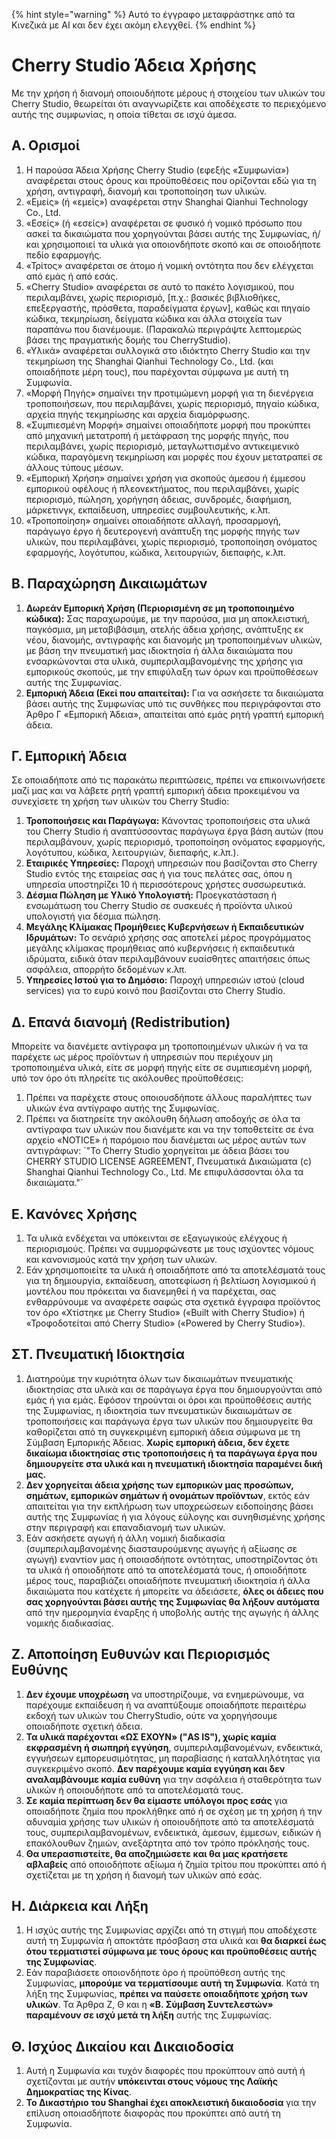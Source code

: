 
{% hint style="warning" %}
Αυτό το έγγραφο μεταφράστηκε από τα Κινεζικά με AI και δεν έχει ακόμη ελεγχθεί.
{% endhint %}

# Cherry Studio Άδεια Χρήσης

Με την χρήση ή διανομή οποιουδήποτε μέρους ή στοιχείου των υλικών του Cherry Studio, θεωρείται ότι αναγνωρίζετε και αποδέχεστε το περιεχόμενο αυτής της συμφωνίας, η οποία τίθεται σε ισχύ άμεσα.

## Α. Ορισμοί

1.  Η παρούσα Άδεια Χρήσης Cherry Studio (εφεξής «Συμφωνία») αναφέρεται στους όρους και προϋποθέσεις που ορίζονται εδώ για τη χρήση, αντιγραφή, διανομή και τροποποίηση των υλικών.
2.  «Εμείς» (ή «εμείς») αναφέρεται στην Shanghai Qianhui Technology Co., Ltd.
3.  «Εσείς» (ή «εσείς») αναφέρεται σε φυσικό ή νομικό πρόσωπο που ασκεί τα δικαιώματα που χορηγούνται βάσει αυτής της Συμφωνίας, ή/και χρησιμοποιεί τα υλικά για οποιονδήποτε σκοπό και σε οποιοδήποτε πεδίο εφαρμογής.
4.  «Τρίτος» αναφέρεται σε άτομο ή νομική οντότητα που δεν ελέγχεται από εμάς ή από εσάς.
5.  «Cherry Studio» αναφέρεται σε αυτό το πακέτο λογισμικού, που περιλαμβάνει, χωρίς περιορισμό, [π.χ.: βασικές βιβλιοθήκες, επεξεργαστής, πρόσθετα, παραδείγματα έργων], καθώς και πηγαίο κώδικα, τεκμηρίωση, δείγματα κώδικα και άλλα στοιχεία των παραπάνω που διανέμουμε. (Παρακαλώ περιγράψτε λεπτομερώς βάσει της πραγματικής δομής του CherryStudio).
6.  «Υλικά» αναφέρεται συλλογικά στο ιδιόκτητο Cherry Studio και την τεκμηρίωση της Shanghai Qianhui Technology Co., Ltd. (και οποιαδήποτε μέρη τους), που παρέχονται σύμφωνα με αυτή τη Συμφωνία.
7.  «Μορφή Πηγής» σημαίνει την προτιμώμενη μορφή για τη διενέργεια τροποποιήσεων, που περιλαμβάνει, χωρίς περιορισμό, πηγαίο κώδικα, αρχεία πηγής τεκμηρίωσης και αρχεία διαμόρφωσης.
8.  «Συμπιεσμένη Μορφή» σημαίνει οποιαδήποτε μορφή που προκύπτει από μηχανική μετατροπή ή μετάφραση της μορφής πηγής, που περιλαμβάνει, χωρίς περιορισμό, μεταγλωττισμένο αντικειμενικό κώδικα, παραγόμενη τεκμηρίωση και μορφές που έχουν μετατραπεί σε άλλους τύπους μέσων.
9.  «Εμπορική Χρήση» σημαίνει χρήση για σκοπούς άμεσου ή έμμεσου εμπορικού οφέλους ή πλεονεκτήματος, που περιλαμβάνει, χωρίς περιορισμό, πώληση, χορήγηση άδειας, συνδρομές, διαφήμιση, μάρκετινγκ, εκπαίδευση, υπηρεσίες συμβουλευτικής, κ.λπ.
10. «Τροποποίηση» σημαίνει οποιαδήποτε αλλαγή, προσαρμογή, παράγωγο έργο ή δευτερογενή ανάπτυξη της μορφής πηγής των υλικών, που περιλαμβάνει, χωρίς περιορισμό, τροποποίηση ονόματος εφαρμογής, λογότυπου, κώδικα, λειτουργιών, διεπαφής, κ.λπ.

## Β. Παραχώρηση Δικαιωμάτων

1.  **Δωρεάν Εμπορική Χρήση (Περιορισμένη σε μη τροποποιημένο κώδικα):** Σας παραχωρούμε, με την παρούσα, μια μη αποκλειστική, παγκόσμια, μη μεταβιβάσιμη, ατελής άδεια χρήσης, ανάπτυξης εκ νέου, διανομής, αντιγραφής και διανομής μη τροποποιημένων υλικών, με βάση την πνευματική μας ιδιοκτησία ή άλλα δικαιώματα που ενσαρκώνονται στα υλικά, συμπεριλαμβανομένης της χρήσης για εμπορικούς σκοπούς, με την επιφύλαξη των όρων και προϋποθέσεων αυτής της Συμφωνίας.
2.  **Εμπορική Άδεια (Εκεί που απαιτείται):** Για να ασκήσετε τα δικαιώματα βάσει αυτής της Συμφωνίας υπό τις συνθήκες που περιγράφονται στο Άρθρο Γ «Εμπορική Άδεια», απαιτείται από εμάς ρητή γραπτή εμπορική άδεια.

## Γ. Εμπορική Άδεια

Σε οποιαδήποτε από τις παρακάτω περιπτώσεις, πρέπει να επικοινωνήσετε μαζί μας και να λάβετε ρητή γραπτή εμπορική άδεια προκειμένου να συνεχίσετε τη χρήση των υλικών του Cherry Studio:

1.  **Τροποποιήσεις και Παράγωγα:** Κάνοντας τροποποιήσεις στα υλικά του Cherry Studio ή αναπτύσσοντας παράγωγα έργα βάση αυτών (που περιλαμβάνουν, χωρίς περιορισμό, τροποποίηση ονόματος εφαρμογής, λογότυπου, κώδικα, λειτουργιών, διεπαφής, κ.λπ.).
2.  **Εταιρικές Υπηρεσίες:** Παροχή υπηρεσιών που βασίζονται στο Cherry Studio εντός της εταιρείας σας ή για τους πελάτες σας, όπου η υπηρεσία υποστηρίζει 10 ή περισσότερους χρήστες συσσωρευτικά.
3.  **Δέσμια Πώληση με Υλικό Υπολογιστή:** Προεγκατάσταση ή ενσωμάτωση του Cherry Studio σε συσκευές ή προϊόντα υλικού υπολογιστή για δέσμια πώληση.
4.  **Μεγάλης Κλίμακας Προμήθειες Κυβερνήσεων ή Εκπαιδευτικών Ιδρυμάτων:** Το σενάριό χρήσης σας αποτελεί μέρος προγράμματος μεγάλης κλίμακας προμήθειας από κυβερνήσεις ή εκπαιδευτικά ιδρύματα, ειδικά όταν περιλαμβάνουν ευαίσθητες απαιτήσεις όπως ασφάλεια, απορρήτο δεδομένων κ.λπ.
5.  **Υπηρεσίες Ιστού για το Δημόσιο:** Παροχή υπηρεσιών ιστού (cloud services) για το ευρύ κοινό που βασίζονται στο Cherry Studio.

## Δ. Επανά διανομή (Redistribution)

Μπορείτε να διανέμετε αντίγραφα μη τροποποιημένων υλικών ή να τα παρέχετε ως μέρος προϊόντων ή υπηρεσιών που περιέχουν μη τροποποιημένα υλικά, είτε σε μορφή πηγής είτε σε συμπιεσμένη μορφή, υπό τον όρο ότι πληρείτε τις ακόλουθες προϋποθέσεις:

1.  Πρέπει να παρέχετε στους οποιουσδήποτε άλλους παραλήπτες των υλικών ένα αντίγραφο αυτής της Συμφωνίας.
2.  Πρέπει να διατηρείτε την ακόλουθη δήλωση αποδοχής σε όλα τα αντίγραφα των υλικών που διανέμετε και να την τοποθετείτε σε ένα αρχείο «NOTICE» ή παρόμοιο που διανέμεται ως μέρος αυτών των αντιγράφων: \`"To Cherry Studio χορηγείται με άδεια βάσει του CHERRY STUDIO LICENSE AGREEMENT, Πνευματικά Δικαιώματα (c) Shanghai Qianhui Technology Co., Ltd. Με επιφυλάσσονται όλα τα δικαιώματα."\`

## Ε. Κανόνες Χρήσης

1.  Τα υλικά ενδέχεται να υπόκεινται σε εξαγωγικούς ελέγχους ή περιορισμούς. Πρέπει να συμμορφώνεστε με τους ισχύοντες νόμους και κανονισμούς κατά την χρήση των υλικών.
2.  Εάν χρησιμοποιείτε τα υλικά ή οποιαδήποτε από τα αποτελέσματά τους για τη δημιουργία, εκπαίδευση, αποτεφίωση ή βελτίωση λογισμικού ή μοντέλου που πρόκειται να διανεμηθεί ή να παρέχεται, σας ενθαρρύνουμε να αναφέρετε σαφώς στα σχετικά έγγραφα προϊόντος τον όρο «Χτίστηκε με Cherry Studio» («Built with Cherry Studio») ή «Τροφοδοτείται από Cherry Studio» («Powered by Cherry Studio»).

## ΣΤ. Πνευματική Ιδιοκτησία

1.  Διατηρούμε την κυριότητα όλων των δικαιωμάτων πνευματικής ιδιοκτησίας στα υλικά και σε παράγωγα έργα που δημιουργούνται από εμάς ή για εμάς. Εφόσον τηρούνται οι όροι και προϋποθέσεις αυτής της Συμφωνίας, η ιδιοκτησία των πνευματικών δικαιωμάτων σε τροποποιήσεις και παράγωγα έργα των υλικών που δημιουργείτε θα καθορίζεται από τη συγκεκριμένη εμπορική άδεια σύμφωνα με τη Σύμβαση Εμπορικής Άδειας. **Χωρίς εμπορική άδεια, δεν έχετε δικαίωμα ιδιοκτησίας στις τροποποιήσεις ή τα παράγωγα έργα που δημιουργείτε στα υλικά και η πνευματική ιδιοκτησία παραμένει δική μας.**
2.  **Δεν χορηγείται άδεια χρήσης των εμπορικών μας προσώπων, σημάτων, εμπορικών σημάτων ή ονομάτων προϊόντων**, εκτός εάν απαιτείται για την εκπλήρωση των υποχρεώσεων ειδοποίησης βάσει αυτής της Συμφωνίας ή για λόγους εύλογης και συνηθισμένης χρήσης στην περιγραφή και επαναδιανομή των υλικών.
3.  Εάν ασκήσετε αγωγή ή άλλη νομική διαδικασία (συμπεριλαμβανομένης διασταυρούμενης αγωγής ή αξίωσης σε αγωγή) εναντίον μας ή οποιασδήποτε οντότητας, υποστηρίζοντας ότι τα υλικά ή οποιοδήποτε από τα αποτελέσματά τους, ή οποιοδήποτε μέρος τους, παραβιάζει οποιαδήποτε πνευματική ιδιοκτησία ή άλλα δικαιώματα που κατέχετε ή μπορείτε να άδειάσετε, **όλες οι άδειες που σας χορηγούνται βάσει αυτής της Συμφωνίας θα λήξουν αυτόματα** από την ημερομηνία έναρξης ή υποβολής αυτής της αγωγής ή άλλης νομικής διαδικασίας.

## Ζ. Αποποίηση Ευθυνών και Περιορισμός Ευθύνης

1.  **Δεν έχουμε υποχρέωση** να υποστηρίζουμε, να ενημερώνουμε, να παρέχουμε εκπαίδευση ή να αναπτύξουμε οποιαδήποτε περαιτέρω εκδοχή των υλικών του CherryStudio, ούτε να χορηγήσουμε οποιαδήποτε σχετική άδεια.
2.  **Τα υλικά παρέχονται «ΩΣ ΕΧΟΥΝ» ("AS IS"), χωρίς καμία εκφρασμένη ή σιωπηρή εγγύηση**, συμπεριλαμβανομένων, ενδεικτικά, εγγυήσεων εμπορευσιμότητας, μη παραβίασης ή καταλληλότητας για συγκεκριμένο σκοπό. **Δεν παρέχουμε καμία εγγύηση και δεν αναλαμβάνουμε καμία ευθύνη** για την ασφάλεια ή σταθερότητα των υλικών ή οποιουδήποτε από τα αποτελέσματά τους.
3.  **Σε καμία περίπτωση δεν θα είμαστε υπόλογοι προς εσάς** για οποιαδήποτε ζημία που προκλήθηκε από ή σε σχέση με τη χρήση ή την αδυναμία χρήσης των υλικών ή οποιουδήποτε από τα αποτελέσματά τους, συμπεριλαμβανομένων, ενδεικτικά, άμεσων, έμμεσων, ειδικών ή επακόλουθων ζημιών, ανεξάρτητα από τον τρόπο πρόκλησής τους.
4.  **Θα υπερασπιστείτε, θα αποζημιώσετε και θα μας κρατήσετε αβλαβείς** από οποιοδήποτε αξίωμα ή ζημία τρίτου που προκύπτει από ή σχετίζεται με τη χρήση ή διανομή των υλικών από εσάς.

## Η. Διάρκεια και Λήξη

1.  Η ισχύς αυτής της Συμφωνίας αρχίζει από τη στιγμή που αποδέχεστε αυτή τη Συμφωνία ή αποκτάτε πρόσβαση στα υλικά και **θα διαρκεί έως ότου τερματιστεί σύμφωνα με τους όρους και προϋποθέσεις αυτής της Συμφωνίας**.
2.  Εάν παραβιάσετε οποιονδήποτε όρο ή προϋπόθεση αυτής της Συμφωνίας, **μπορούμε να τερματίσουμε αυτή τη Συμφωνία**. Κατά τη λήξη της Συμφωνίας, **πρέπει να παύσετε οποιαδήποτε χρήση των υλικών**. Τα Άρθρα Ζ, Θ και η **«Β. Σύμβαση Συντελεστών» παραμένουν σε ισχύ μετά τη λήξη** αυτής της Συμφωνίας.

## Θ. Ισχύος Δικαίου και Δικαιοδοσία

1.  Αυτή η Συμφωνία και τυχόν διαφορές που προκύπτουν από αυτή ή σχετίζονται με αυτήν **υπόκεινται στους νόμους της Λαϊκής Δημοκρατίας της Κίνας**.
2.  **Το Δικαστήριο του Shanghai έχει αποκλειστική δικαιοδοσία** για την επίλυση οποιασδήποτε διαφοράς που προκύπτει από αυτή τη Συμφωνία.
